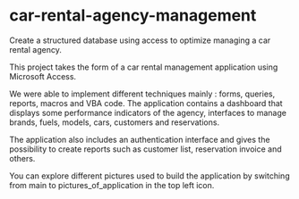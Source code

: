# car-rental-agency-management
Create a structured database using access to optimize managing a car rental agency.

This project takes the form of a car rental management application using Microsoft Access. 

We were able to implement different techniques mainly : forms, queries, reports, macros and VBA code. The application contains a dashboard that displays some performance indicators of the agency, interfaces to manage brands, fuels, models, cars, customers and reservations. 

The application also includes an authentication interface and gives the possibility to create reports such as customer list, reservation invoice and others.

You can explore different pictures used to build the application by switching from main to pictures_of_application in the top left icon.
